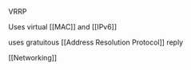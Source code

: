 VRRP

Uses virtual [[MAC]] and [[IPv6]]

uses gratuitous [[Address Resolution Protocol]] reply 

[[Networking]]